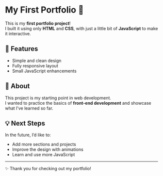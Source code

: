 # My First Portfolio 🌟

This is my **first portfolio project**!  
I built it using only **HTML** and **CSS**, with just a little bit of **JavaScript** to make it interactive.

## 🚀 Features
- Simple and clean design
- Fully responsive layout
- Small JavaScript enhancements

## 📖 About
This project is my starting point in web development.  
I wanted to practice the basics of **front-end development** and showcase what I’ve learned so far.

## 💡 Next Steps
In the future, I’d like to:
- Add more sections and projects
- Improve the design with animations
- Learn and use more JavaScript

---
✨ Thank you for checking out my portfolio!
